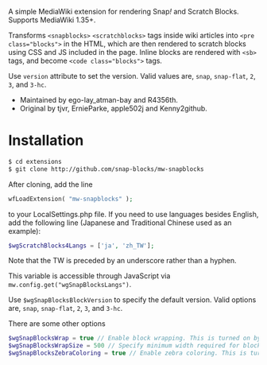 A simple MediaWiki extension for rendering Snap<i>!</i> and Scratch Blocks. Supports MediaWiki 1.35+.

Transforms `<snapblocks>` `<scratchblocks>` tags inside wiki articles into `<pre class="blocks">` in the HTML, which are then rendered to scratch blocks using CSS and JS included in the page. Inline blocks are rendered with `<sb>` tags, and become `<code class="blocks">` tags.

Use `version` attribute to set the version. Valid values are, `snap`, `snap-flat`, `2`, `3`, and `3-hc`.

- Maintained by ego-lay_atman-bay and R4356th.
- Original by tjvr, ErnieParke, apple502j and Kenny2github.

# Installation

```bash
$ cd extensions
$ git clone http://github.com/snap-blocks/mw-snapblocks
```
After cloning, add the line
```php
wfLoadExtension( "mw-snapblocks" );
```
to your LocalSettings.php file. If you need to use languages besides English, add the following line (Japanese and Traditional Chinese used as an example):
```php
$wgScratchBlocks4Langs = ['ja', 'zh_TW'];
```
Note that the TW is preceded by an underscore rather than a hyphen.

This variable is accessible through JavaScript via `mw.config.get("wgSnapBlocksLangs")`.

Use `$wgSnapBlocksBlockVersion` to specify the default version. Valid options are, `snap`, `snap-flat`, `2`, `3`, and `3-hc`.

There are some other options
```php
$wgSnapBlocksWrap = true // Enable block wrapping. This is turned on by default (true).
$wgSnapBlocksWrapSize = 500 // Specify minimum width required for block wrapping. Set this to null for default width.
$wgSnapBlocksZebraColoring = true // Enable zebra coloring. This is turned on by default (true).
```
